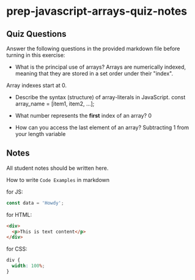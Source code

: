 # prep-javascript-arrays-quiz-notes

## Quiz Questions

Answer the following questions in the provided markdown file before turning in this exercise:

- What is the principal use of arrays?
  Arrays are numerically indexed, meaning that they are stored in a set order under their "index".

Array indexes start at 0.

- Describe the syntax (structure) of array-literals in JavaScript.
  const array_name = [item1, item2, ...];

- What number represents the **first** index of an array?
  0

- How can you access the last element of an array?
  Subtracting 1 from your length variable

## Notes

All student notes should be written here.

How to write `Code Examples` in markdown

for JS:

```javascript
const data = 'Howdy';
```

for HTML:

```html
<div>
  <p>This is text content</p>
</div>
```

for CSS:

```css
div {
  width: 100%;
}
```
